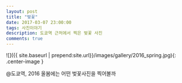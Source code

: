 ```yaml
---
layout: post
title: "벚꽃"
date: 2017-03-07 23:00:00
tags: 사진이야기
description: 도쿄역 근처에서 찍은 벚꽃 사진
comments: true
---
```


![]({{ site.baseurl | prepend:site.url}}/images/gallery/2016_spring.jpg){: .center-image }

@도쿄역, 2016
올봄에는 어떤 벚꽃사진을 찍어볼까